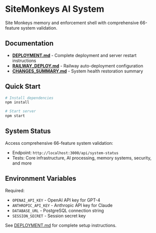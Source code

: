 # SiteMonkeys AI System

Site Monkeys memory and enforcement shell with comprehensive 66-feature system validation.

## Documentation

- **[DEPLOYMENT.md](./DEPLOYMENT.md)** - Complete deployment and server restart instructions
- **[RAILWAY_DEPLOY.md](./RAILWAY_DEPLOY.md)** - Railway auto-deployment configuration
- **[CHANGES_SUMMARY.md](./CHANGES_SUMMARY.md)** - System health restoration summary

## Quick Start

```bash
# Install dependencies
npm install

# Start server
npm start
```

## System Status

Access comprehensive 66-feature system validation:
- Endpoint: `http://localhost:3000/api/system-status`
- Tests: Core infrastructure, AI processing, memory systems, security, and more

## Environment Variables

Required:
- `OPENAI_API_KEY` - OpenAI API key for GPT-4
- `ANTHROPIC_API_KEY` - Anthropic API key for Claude
- `DATABASE_URL` - PostgreSQL connection string
- `SESSION_SECRET` - Session secret key

See [DEPLOYMENT.md](./DEPLOYMENT.md) for complete setup instructions.

